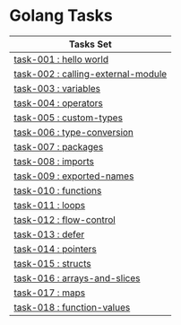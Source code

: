 # Golang Tasks


| Tasks Set                                                              |
|------------------------------------------------------------------------|
| [task-001 : hello world](task-001-hello-world)                         |
| [task-002 : calling-external-module](task-002-calling-external-module) |
| [task-003 : variables](task-003-variables)                             |
| [task-004 : operators](task-004-operators)                             |
| [task-005 : custom-types](task-005-custom-types)                       |
| [task-006 : type-conversion](task-006-type-conversion)                 |
| [task-007 : packages](task-007-packages)                               |
| [task-008 : imports](task-008-imports)                                 |
| [task-009 : exported-names](task-009-exported-names)                   |
| [task-010 : functions](task-010-functions)                             |
| [task-011 : loops](task-011-loops)                                     |
| [task-012 : flow-control](task-012-flow-control)                       |
| [task-013 : defer](task-013-defer)                                     |
| [task-014 : pointers](task-014-pointers)                               |
| [task-015 : structs](task-015-structs)                                 |
| [task-016 : arrays-and-slices](task-016-arrays-and-slices)             |
| [task-017 : maps](task-017-maps)                                       |
| [task-018 : function-values](task-018-function-values)                 |